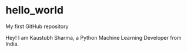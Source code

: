 # hello_world
My first GitHub repository

Hey! I am Kaustubh Sharma, a Python Machine Learning Developer from India.
